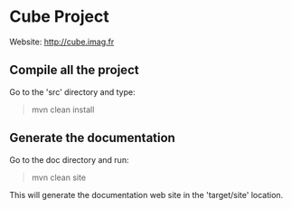 Cube Project
============

Website: http://cube.imag.fr

Compile all the project
-----------------------

Go to the 'src' directory and type:

> mvn clean install

Generate the documentation
----------------------------

Go to the doc directory and run:

> mvn clean site

This will generate the documentation web site in the 'target/site' location.

